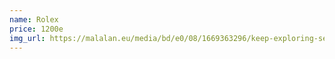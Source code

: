 ```yaml
---
name: Rolex
price: 1200e
img_url: https://malalan.eu/media/bd/e0/08/1669363296/keep-exploring-servicing-your-rolex.jpg
---
```

